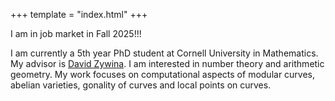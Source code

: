 +++
template = "index.html"
+++

I am in job market in Fall 2025!!!

I am currently a 5th year PhD student at Cornell University in Mathematics. My advisor is [David Zywina](https://pi.math.cornell.edu/~zywina/). I am interested in number theory and arithmetic geometry. My work focuses on computational aspects of modular curves, abelian varieties, gonality of curves and local points on curves.